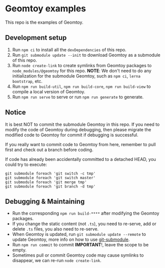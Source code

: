 # Geomtoy examples
 
This repo is the examples of Geomtoy.

## Development setup 
1. Run `npm ci` to install all the `devDependencies` of this repo.
2. Run `git submodule update --init` to download Geomtoy as a submodule of this repo.
3. Run `node create-link` to create symlinks from Geomtoy packages to `node_modules/@geomtoy` for this repo. **NOTE**: We don't need to do any initialization for the submodule Geomtoy, such as `npm ci`, `lerna bootstrap`, etc.
1. Run `npm run build-util`, `npm run build-core`, `npm run build-view` to compile a local version of Geomtoy.
2. Run `npm run serve` to serve or run `npm run generate` to generate.


## Notice
It is best NOT to commit the submodule Geomtoy in this repo. If you need to modify the code of Geomtoy during debugging, then please migrate the modified code to Geomtoy for commit if debugging is successful.

If you really want to commit code to Geomtoy from here, remember to pull first and check out a branch before coding.

If code has already been accidentally committed to a detached HEAD, you could try to execute:
```
git submodule foreach 'git switch -c tmp'
git submodule foreach 'git switch master'
git submodule foreach 'git merge tmp'
git submodule foreach 'git branch -d tmp' 
```

## Debugging & Maintaining
- Run the corresponding `npm run build-****` after modifying the Geomtoy packages.
- If you change the static content (not `.ts`), you need to re-serve, add or delete `.ts` files, you also need to re-serve.
- When Geomtoy is updated, run `git submodule update --remote` to update Geomtoy, more info on how to use [git-submodule](https://git-scm.com/docs/git-submodule).
- Run `npm run commit` to commit **IMPORTANT**!, leave the scope to be empty.
- Sometimes pull or commit Geomtoy code may cause symlinks to disappear, we can re-run `node create-link`.